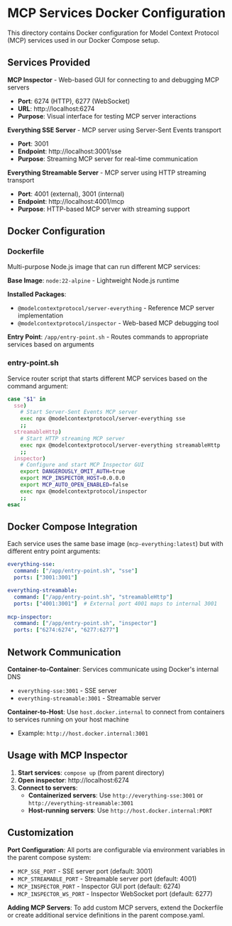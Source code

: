 # MCP Services Docker Configuration

This directory contains Docker configuration for Model Context Protocol (MCP) services used in our Docker Compose setup.

## Services Provided

**MCP Inspector** - Web-based GUI for connecting to and debugging MCP servers
- **Port**: 6274 (HTTP), 6277 (WebSocket)  
- **URL**: http://localhost:6274
- **Purpose**: Visual interface for testing MCP server interactions

**Everything SSE Server** - MCP server using Server-Sent Events transport
- **Port**: 3001
- **Endpoint**: http://localhost:3001/sse
- **Purpose**: Streaming MCP server for real-time communication

**Everything Streamable Server** - MCP server using HTTP streaming transport  
- **Port**: 4001 (external), 3001 (internal)
- **Endpoint**: http://localhost:4001/mcp
- **Purpose**: HTTP-based MCP server with streaming support

## Docker Configuration

### Dockerfile
Multi-purpose Node.js image that can run different MCP services:

**Base Image**: `node:22-alpine` - Lightweight Node.js runtime

**Installed Packages**:
- `@modelcontextprotocol/server-everything` - Reference MCP server implementation  
- `@modelcontextprotocol/inspector` - Web-based MCP debugging tool

**Entry Point**: `/app/entry-point.sh` - Routes commands to appropriate services based on arguments

### entry-point.sh
Service router script that starts different MCP services based on the command argument:

```bash
case "$1" in
  sse)
    # Start Server-Sent Events MCP server
    exec npx @modelcontextprotocol/server-everything sse
    ;;
  streamableHttp)
    # Start HTTP streaming MCP server  
    exec npx @modelcontextprotocol/server-everything streamableHttp
    ;;
  inspector)
    # Configure and start MCP Inspector GUI
    export DANGEROUSLY_OMIT_AUTH=true
    export MCP_INSPECTOR_HOST=0.0.0.0
    export MCP_AUTO_OPEN_ENABLED=false
    exec npx @modelcontextprotocol/inspector
    ;;
esac
```

## Docker Compose Integration

Each service uses the same base image (`mcp-everything:latest`) but with different entry point arguments:

```yaml
everything-sse:
  command: ["/app/entry-point.sh", "sse"]
  ports: ["3001:3001"]

everything-streamable:  
  command: ["/app/entry-point.sh", "streamableHttp"]
  ports: ["4001:3001"]  # External port 4001 maps to internal 3001
  
mcp-inspector:
  command: ["/app/entry-point.sh", "inspector"]
  ports: ["6274:6274", "6277:6277"]
```

## Network Communication

**Container-to-Container**: Services communicate using Docker's internal DNS
- `everything-sse:3001` - SSE server
- `everything-streamable:3001` - Streamable server

**Container-to-Host**: Use `host.docker.internal` to connect from containers to services running on your host machine
- Example: `http://host.docker.internal:3001`

## Usage with MCP Inspector

1. **Start services**: `compose up` (from parent directory)
2. **Open inspector**: http://localhost:6274  
3. **Connect to servers**:
   - **Containerized servers**: Use `http://everything-sse:3001` or `http://everything-streamable:3001`
   - **Host-running servers**: Use `http://host.docker.internal:PORT`

## Customization

**Port Configuration**: All ports are configurable via environment variables in the parent compose system:
- `MCP_SSE_PORT` - SSE server port (default: 3001)
- `MCP_STREAMABLE_PORT` - Streamable server port (default: 4001)  
- `MCP_INSPECTOR_PORT` - Inspector GUI port (default: 6274)
- `MCP_INSPECTOR_WS_PORT` - Inspector WebSocket port (default: 6277)

**Adding MCP Servers**: To add custom MCP servers, extend the Dockerfile or create additional service definitions in the parent compose.yaml.